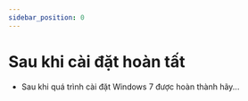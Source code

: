 ```yaml
---
sidebar_position: 0
---
```

# Sau khi cài đặt hoàn tất
- Sau khi quá trình cài đặt Windows 7 được hoàn thành hãy...
